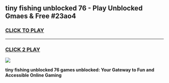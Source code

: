 
## tiny fishing unblocked 76 - Play Unblocked Gmaes & Free #23ao4
<h3>
<a href="https://news.freeplayer.one?title=tiny_fishing_unblocked_76&ref=03M">CLICK TO PLAY</a></h3>
<hr>

<h3>
<a href="https://news.freeplayer.one?title=tiny_fishing_unblocked_76&ref=03M">CLICK 2 PLAY</a>
  
</h3>

<a href="https://news.freeplayer.one?title=tiny_fishing_unblocked_76&ref=03M"><img src="https://clearcache.store/games.png"></a>


**tiny fishing unblocked 76 games unblocked: Your Gateway to Fun and Accessible Online Gaming**
